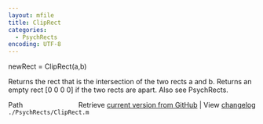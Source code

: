 ```yaml
---
layout: mfile
title: ClipRect
categories:
  - PsychRects
encoding: UTF-8
---
```


newRect = ClipRect\(a,b\)

Returns the rect that is the intersection of the two rects a and b.
Returns an empty rect \[0 0 0 0\] if the two rects are apart.
Also see PsychRects.


<div class="code_header" style="text-align:right;">
  <span style="float:left;">Path&nbsp;&nbsp;</span> <span class="counter">Retrieve <a href=
  "https://raw.github.com/Psychtoolbox-3/Psychtoolbox-3/beta/./PsychRects/ClipRect.m">current version from GitHub</a> | View <a href=
  "https://github.com/Psychtoolbox-3/Psychtoolbox-3/commits/beta/./PsychRects/ClipRect.m">changelog</a></span>
</div>
<div class="code">
  <code>./PsychRects/ClipRect.m</code>
</div>
